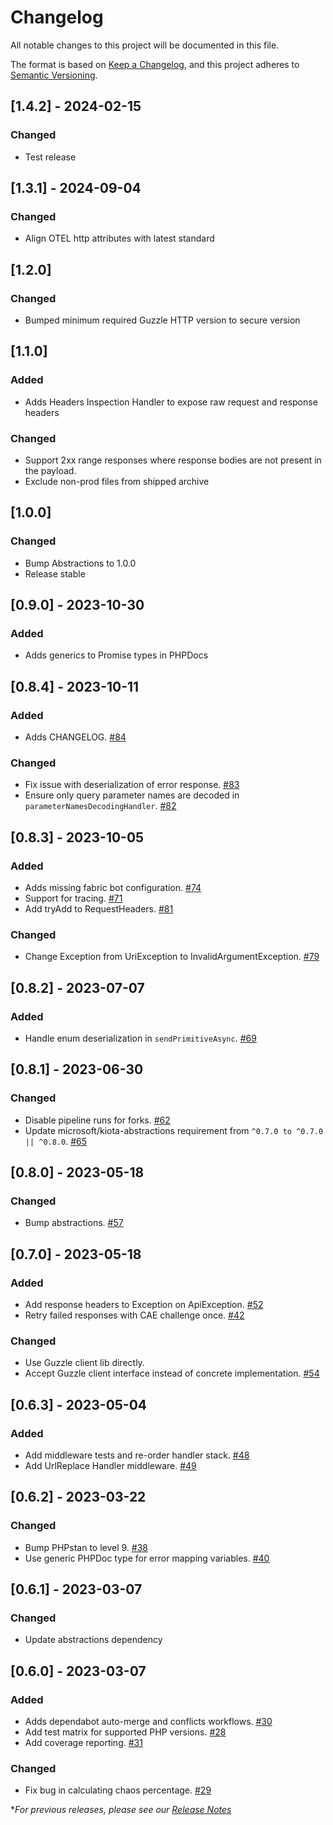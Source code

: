 # Changelog

All notable changes to this project will be documented in this file.

The format is based on [Keep a Changelog](https://keepachangelog.com/en/1.0.0/),
and this project adheres to [Semantic Versioning](https://semver.org/spec/v2.0.0.html).

## [1.4.2] - 2024-02-15

### Changed
- Test release


## [1.3.1] - 2024-09-04

### Changed

- Align OTEL http attributes with latest standard

## [1.2.0]

### Changed

- Bumped minimum required Guzzle HTTP version to secure version

## [1.1.0]

### Added

- Adds Headers Inspection Handler to expose raw request and response headers

### Changed

- Support 2xx range responses where response bodies are not present in the payload.
- Exclude non-prod files from shipped archive

## [1.0.0]

### Changed

- Bump Abstractions to 1.0.0
- Release stable

## [0.9.0] - 2023-10-30

### Added

- Adds generics to Promise types in PHPDocs

## [0.8.4] - 2023-10-11

### Added

- Adds CHANGELOG. [#84](https://github.com/microsoft/kiota-http-guzzle-php/pull/84)

### Changed

- Fix issue with deserialization of error response. [#83](https://github.com/microsoft/kiota-http-guzzle-php/pull/83)
- Ensure only query parameter names are decoded in `parameterNamesDecodingHandler`. [#82](https://github.com/microsoft/kiota-http-guzzle-php/pull/82)

## [0.8.3] - 2023-10-05

### Added

- Adds missing fabric bot configuration. [#74](https://github.com/microsoft/kiota-http-guzzle-php/pull/74)
- Support for tracing. [#71](https://github.com/microsoft/kiota-http-guzzle-php/pull/71)
- Add tryAdd to RequestHeaders. [#81](https://github.com/microsoft/kiota-abstractions-php/pull/81)

### Changed

- Change Exception from UriException to InvalidArgumentException. [#79](https://github.com/microsoft/kiota-http-guzzle-php/pull/79)

## [0.8.2] - 2023-07-07

### Added

- Handle enum deserialization in `sendPrimitiveAsync`. [#69](https://github.com/microsoft/kiota-http-guzzle-php/pull/69)

## [0.8.1] - 2023-06-30

### Changed

- Disable pipeline runs for forks. [#62](https://github.com/microsoft/kiota-http-guzzle-php/pull/62)
- Update microsoft/kiota-abstractions requirement from `^0.7.0 to ^0.7.0 || ^0.8.0`. [#65](https://github.com/microsoft/kiota-http-guzzle-php/pull/65)

## [0.8.0] - 2023-05-18

### Changed

- Bump abstractions. [#57](https://github.com/microsoft/kiota-http-guzzle-php/pull/57)

## [0.7.0] - 2023-05-18

### Added

- Add response headers to Exception on ApiException. [#52](https://github.com/microsoft/kiota-http-guzzle-php/pull/52)
- Retry failed responses with CAE challenge once. [#42](https://github.com/microsoft/kiota-http-guzzle-php/pull/42)

### Changed

- Use Guzzle client lib directly. [](https://github.com/microsoft/kiota-http-guzzle-php/pull/53)
- Accept Guzzle client interface instead of concrete implementation. [#54](https://github.com/microsoft/kiota-http-guzzle-php/pull/54)

## [0.6.3] - 2023-05-04

### Added

- Add middleware tests and re-order handler stack. [#48](https://github.com/microsoft/kiota-http-guzzle-php/pull/48)
- Add UrlReplace Handler middleware. [#49](https://github.com/microsoft/kiota-http-guzzle-php/pull/49)

## [0.6.2] - 2023-03-22

### Changed

- Bump PHPstan to level 9. [#38](https://github.com/microsoft/kiota-http-guzzle-php/pull/38)
- Use generic PHPDoc type for error mapping variables. [#40](https://github.com/microsoft/kiota-http-guzzle-php/pull/40)

## [0.6.1] - 2023-03-07

### Changed

- Update abstractions dependency

## [0.6.0] - 2023-03-07

### Added

- Adds dependabot auto-merge and conflicts workflows. [#30](https://github.com/microsoft/kiota-http-guzzle-php/pull/30)
- Add test matrix for supported PHP versions. [#28](https://github.com/microsoft/kiota-http-guzzle-php/pull/28)
- Add coverage reporting. [#31](https://github.com/microsoft/kiota-http-guzzle-php/pull/31)

### Changed

- Fix bug in calculating chaos percentage. [#29](https://github.com/microsoft/kiota-http-guzzle-php/pull/29)

**For previous releases, please see our [Release Notes](https://github.com/microsoft/kiota-http-guzzle-php/releases)*
